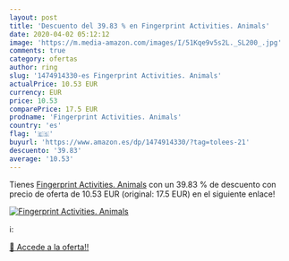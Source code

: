 ```yaml
---
layout: post
title: 'Descuento del 39.83 % en Fingerprint Activities. Animals'
date: 2020-04-02 05:12:12
image: 'https://m.media-amazon.com/images/I/51Kqe9v5s2L._SL200_.jpg'
comments: true
category: ofertas
author: ring
slug: '1474914330-es Fingerprint Activities. Animals'
actualPrice: 10.53 EUR
currency: EUR
price: 10.53
comparePrice: 17.5 EUR
prodname: 'Fingerprint Activities. Animals'
country: 'es'
flag: '🇪🇸'
buyurl: 'https://www.amazon.es/dp/1474914330/?tag=tolees-21'
descuento: '39.83'
average: '10.53'
---
```


Tienes [Fingerprint Activities. Animals](https://www.amazon.es/dp/1474914330/?tag=tolees-21) con un 39.83 % de descuento con precio de oferta de 10.53 EUR (original: 17.5 EUR) en el siguiente enlace!

[![Fingerprint Activities. Animals](https://m.media-amazon.com/images/I/51Kqe9v5s2L._SL200_.jpg)](https://www.amazon.es/dp/1474914330/?tag=tolees-21)

ℹ️:


[🛒 Accede a la oferta!!](https://www.amazon.es/dp/1474914330/?tag=tolees-21)
